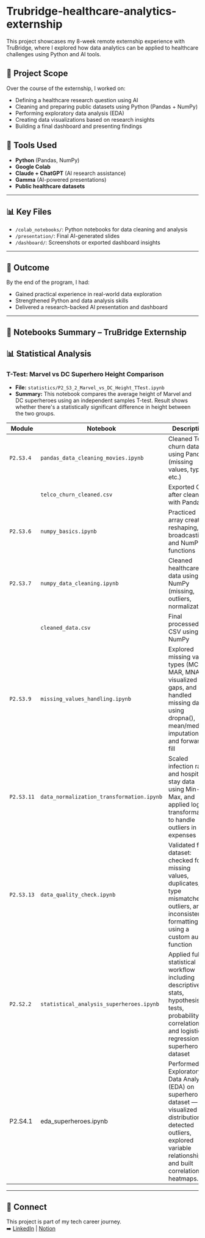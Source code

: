 # Trubridge-healthcare-analytics-externship

This project showcases my 8-week remote externship experience with TruBridge, where I explored how data analytics can be applied to healthcare challenges using Python and AI tools.


## 📌 Project Scope

Over the course of the externship, I worked on:
- Defining a healthcare research question using AI
- Cleaning and preparing public datasets using Python (Pandas + NumPy)
- Performing exploratory data analysis (EDA)
- Creating data visualizations based on research insights
- Building a final dashboard and presenting findings


## 🧰 Tools Used
- **Python** (Pandas, NumPy)
- **Google Colab**
- **Claude + ChatGPT** (AI research assistance)
- **Gamma** (AI-powered presentations)
- **Public healthcare datasets**

---

## 📊 Key Files
- `/colab_notebooks/`: Python notebooks for data cleaning and analysis
- `/presentation/`: Final AI-generated slides
- `/dashboard/`: Screenshots or exported dashboard insights

---

## 📎 Outcome
By the end of the program, I had:
- Gained practical experience in real-world data exploration
- Strengthened Python and data analysis skills
- Delivered a research-backed AI presentation and dashboard

---

## 📘 Notebooks Summary – TruBridge Externship

## 📊 Statistical Analysis

### T-Test: Marvel vs DC Superhero Height Comparison
- **File:** `statistics/P2_S3_2_Marvel_vs_DC_Height_TTest.ipynb`
- **Summary:** This notebook compares the average height of Marvel and DC superheroes using an independent samples T-test. Result shows whether there's a statistically significant difference in height between the two groups.


| Module        | Notebook                          | Description                                                             |
|---------------|-----------------------------------|-------------------------------------------------------------------------|
| `P2.S3.4`     | `pandas_data_cleaning_movies.ipynb` | Cleaned Telco churn dataset using Pandas (missing values, types, etc.) |
|               | `telco_churn_cleaned.csv`          | Exported CSV after cleaning with Pandas                                |
| `P2.S3.6`     | `numpy_basics.ipynb`               | Practiced array creation, reshaping, broadcasting, and NumPy functions |
| `P2.S3.7`     | `numpy_data_cleaning.ipynb`        | Cleaned healthcare data using NumPy (missing, outliers, normalization) |
|               | `cleaned_data.csv`                 | Final processed CSV using NumPy                                         |
| `P2.S3.9`     | `missing_values_handling.ipynb`     | Explored missing value types (MCAR, MAR, MNAR), visualized gaps, and handled missing data using dropna(), mean/median imputation, and forward fill |
| `P2.S3.11`    | `data_normalization_transformation.ipynb` | Scaled infection rates and hospital stay data using Min-Max, and applied log transformation to handle outliers in expenses |
| `P2.S3.13`    | `data_quality_check.ipynb`          | Validated final dataset: checked for missing values, duplicates, type mismatches, outliers, and inconsistent formatting using a custom audit function |
| `P2.S2.2` | `statistical_analysis_superheroes.ipynb` | Applied full statistical workflow including descriptive stats, hypothesis tests, probability, correlation, and logistic regression on superhero dataset |
| P2.S4.1 | eda_superheroes.ipynb | Performed Exploratory Data Analysis (EDA) on superhero dataset — visualized distributions, detected outliers, explored variable relationships, and built correlation heatmaps. |

---

## 🔗 Connect
This project is part of my tech career journey.  
➡️ [LinkedIn](https://www.linkedin.com/in/hamdah-omotosho101) | [Notion](https://www.notion.so/Trubridge-Healthcare-Analytics-Externship-Spring-2025-1f5cd27634238039a3a5d57cf7543918?pvs=4)
